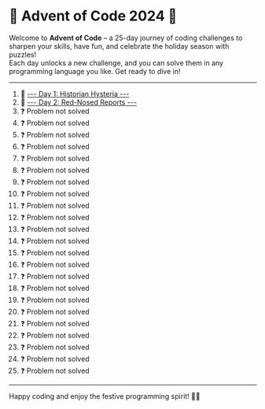 # 🎄 Advent of Code 2024 🎄

Welcome to **Advent of Code** – a 25-day journey of coding challenges to sharpen your skills, have fun, and celebrate the holiday season with puzzles!  
Each day unlocks a new challenge, and you can solve them in any programming language you like. Get ready to dive in!

---

1. 🎁 [--- Day 1: Historian Hysteria ---](/day_1)
2. 🦌 [--- Day 2: Red-Nosed Reports ---](/day_2)
3. ❓ Problem not solved
4. ❓ Problem not solved
5. ❓ Problem not solved
6. ❓ Problem not solved
7. ❓ Problem not solved
8. ❓ Problem not solved
9. ❓ Problem not solved
10. ❓ Problem not solved
11. ❓ Problem not solved
12. ❓ Problem not solved
13. ❓ Problem not solved
14. ❓ Problem not solved
15. ❓ Problem not solved
16. ❓ Problem not solved
17. ❓ Problem not solved
18. ❓ Problem not solved
19. ❓ Problem not solved
20. ❓ Problem not solved
21. ❓ Problem not solved
22. ❓ Problem not solved
23. ❓ Problem not solved
24. ❓ Problem not solved
25. ❓ Problem not solved
---

Happy coding and enjoy the festive programming spirit! 🎅✨